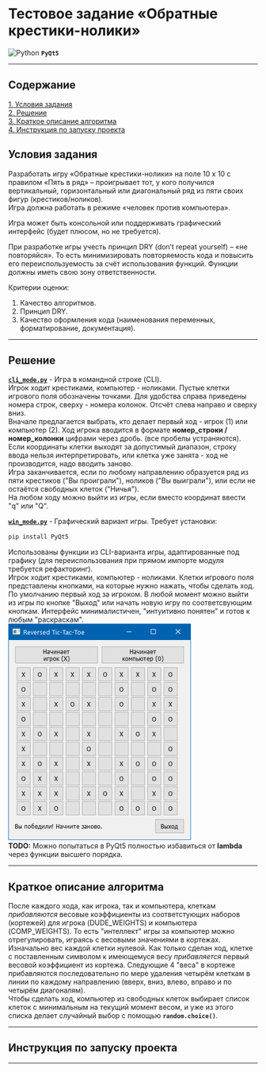 # Тестовое задание «Обратные крестики-нолики» #

![Python](https://img.shields.io/badge/python-3670A0?style=plastic&logo=python&logoColor=ffdd54)
**`PyQt5`**

----

## Содержание ##

[1. Условия задания](#условия-задания)    
[2. Решение](#решение)    
[3. Краткое описание алгоритма](#краткое-описание-алгоритма)    
[4. Инструкция по запуску проекта](#инструкция-по-запуску-проекта)    

## Условия задания ##

Разработать игру «Обратные крестики-нолики» на поле 10 x 10 с правилом «Пять в
ряд» – проигрывает тот, у кого получился вертикальный, горизонтальный или
диагональный ряд из пяти своих фигур (крестиков/ноликов).    
Игра должна работать в режиме «человек против компьютера».    
    
Игра может быть консольной или поддерживать графический интерфейс (будет плюсом,
но не требуется).    
    
При разработке игры учесть принцип DRY (don’t repeat yourself) – «не повторяйся».
То есть минимизировать повторяемость кода и повысить его переиспользуемость за
счёт использования функций. Функции должны иметь свою зону ответственности.    
    
Критерии оценки:    
1. Качество алгоритмов.    
2. Принцип DRY.    
3. Качество оформления кода (наименования переменных, форматирование, документация).    

----

## Решение ##

[**`cli_mode.py`**](cli_mode.py) -
Игра в командной строке (CLI).    
Игрок ходит крестиками, компьютер - ноликами. Пустые клетки игрового поля
обозначены точками. Для удобства справа приведены номера строк, сверху - номера
колонок. Отсчёт слева направо и сверху вниз.    
Вначале предлагается выбрать, кто делает первый ход - игрок (1) или компьютер (2).
Ход игрока вводится в формате **номер_строки / номер_колонки** цифрами через дробь.
(все пробелы устраняются). Если координаты клетки выходят за допустимый диапазон,
строку ввода нельзя интерпретировать, или клетка уже занята - ход не производится,
надо вводить заново.    
Игра заканчивается, если по любому направлению образуется ряд из пяти крестиков
("Вы проиграли"), ноликов ("Вы выиграли"), или если не остаётся свободных клеток
("Ничья").    
На любом ходу можно выйти из игры, если вместо координат ввести "q" или "Q".    
    
[**`win_mode.py`**](win_mode.py) -
Графический вариант игры. Требует установки:    

```bash
pip install PyQt5
```

Использованы функции из CLI-варианта игры, адаптированные под графику (для
переиспользования при прямом импорте модуля требуется рефакторинг).    
Игрок ходит крестиками, компьютер - ноликами. Клетки игрового поля представлены
кнопками, на которые нужно нажать, чтобы сделать ход. По умолчанию первый ход за
игроком. В любой момент можно выйти из игры по кнопке "Выход" или начать новую
игру по соответсвующим кнопкам. Интерфейс минималистичен, "интуитивно понятен" и
готов к любым "раскраскам".    
![Снимок окна](screen.png)    
**TODO:** Можно попытаться в PyQt5 полностью избавиться от **lambda** через
функции высшего порядка.

----

## Краткое описание алгоритма ##

После каждого хода, как игрока, так и компьютера, клеткам *прибавляются* весовые
коэффициенты из соответстующих наборов (кортежей) для игрока (DUDE_WEIGHTS) и
компьютера (COMP_WEIGHTS). То есть "интеллект" игры за компьютер можно отрегулировать,
играясь с весовыми значениями в кортежах.    
Изначально вес каждой клетки нулевой. Как только сделан ход, клетке с поставленным
символом к имеющемуся весу *прибавляется* первый весовой коэффициент из кортежа.
Следующие 4 "веса" в кортеже прибавляются последовательно по мере удаления четырём
клеткам в линии по каждому направлению (вверх, вниз, влево, вправо и по четырём
диагоналям).    
Чтобы сделать ход, компьютер из свободных клеток выбирает список клеток с
минимальным на текущий момент весом, и уже из этого списка делает случайный выбор
с помощью **`random.choice()`**.    

----

## Инструкция по запуску проекта ##

----
